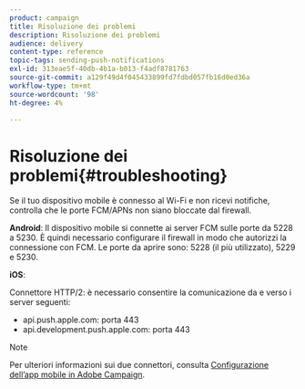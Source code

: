 ```yaml
---
product: campaign
title: Risoluzione dei problemi
description: Risoluzione dei problemi
audience: delivery
content-type: reference
topic-tags: sending-push-notifications
exl-id: 313eae5f-40db-4b1a-b013-f4adf8781763
source-git-commit: a129f49d4f045433899fd7fdbd057fb16d0ed36a
workflow-type: tm+mt
source-wordcount: '98'
ht-degree: 4%

---
```


# Risoluzione dei problemi{#troubleshooting}

Se il tuo dispositivo mobile è connesso al Wi-Fi e non ricevi notifiche, controlla che le porte FCM/APNs non siano bloccate dal firewall.

**Android**: Il dispositivo mobile si connette ai server FCM sulle porte da 5228 a 5230. È quindi necessario configurare il firewall in modo che autorizzi la connessione con FCM. Le porte da aprire sono: 5228 (il più utilizzato), 5229 e 5230.

**iOS**:

Connettore HTTP/2: è necessario consentire la comunicazione da e verso i server seguenti:

* api.push.apple.com: porta 443
* api.development.push.apple.com: porta 443

>[!NOTE]
>
>Per ulteriori informazioni sui due connettori, consulta [Configurazione dell’app mobile in Adobe Campaign](configuring-the-mobile-application.md).
